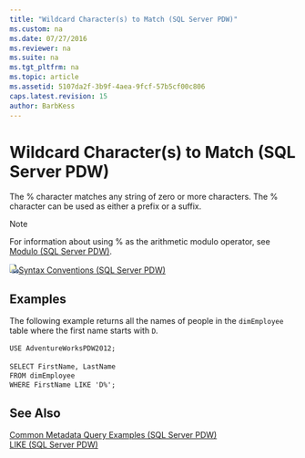 ```yaml
---
title: "Wildcard Character(s) to Match (SQL Server PDW)"
ms.custom: na
ms.date: 07/27/2016
ms.reviewer: na
ms.suite: na
ms.tgt_pltfrm: na
ms.topic: article
ms.assetid: 5107da2f-3b9f-4aea-9fcf-57b5cf00c806
caps.latest.revision: 15
author: BarbKess
---
```

# Wildcard Character(s) to Match (SQL Server PDW)
The % character matches any string of zero or more characters. The % character can be used as either a prefix or a suffix.  
  
> [!NOTE]  
> For information about using % as the arithmetic modulo operator, see [Modulo &#40;SQL Server PDW&#41;](../../mpp/sqlpdw/modulo-sql-server-pdw.md).  
  
![Topic link icon](../../mpp/sqlpdw/media/Topic_Link.gif "Topic_Link")[Syntax Conventions &#40;SQL Server PDW&#41;](../../mpp/sqlpdw/syntax-conventions-sql-server-pdw.md)  
  
## Examples  
The following example returns all the names of people in the `dimEmployee` table where the first name starts with `D`.  
  
```  
USE AdventureWorksPDW2012;  
  
SELECT FirstName, LastName  
FROM dimEmployee  
WHERE FirstName LIKE 'D%';  
```  
  
## See Also  
[Common Metadata Query Examples &#40;SQL Server PDW&#41;](../../mpp/sqlpdw/common-metadata-query-examples-sql-server-pdw.md)  
[LIKE &#40;SQL Server PDW&#41;](../../mpp/sqlpdw/like-sql-server-pdw.md)  
  
